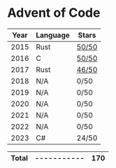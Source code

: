 # Advent of Code

| Year | Language | Stars                         |
| ---- | -------- | ----------------------------- |
| 2015 | Rust     | [50/50](./aoc2015/results.md) |
| 2016 | C        | [50/50](./aoc2016/results.md) |
| 2017 | Rust     | [46/50](./aoc2017/results.md) |
| 2018 | N/A      | 0/50                          |
| 2019 | N/A      | 0/50                          |
| 2020 | N/A      | 0/50                          |
| 2021 | N/A      | 0/50                          |
| 2022 | N/A      | 0/50                          |
| 2023 | C#       | 24/50                         |

| Total | ----------- | 170 |
| ----- | ----------- | --- |
